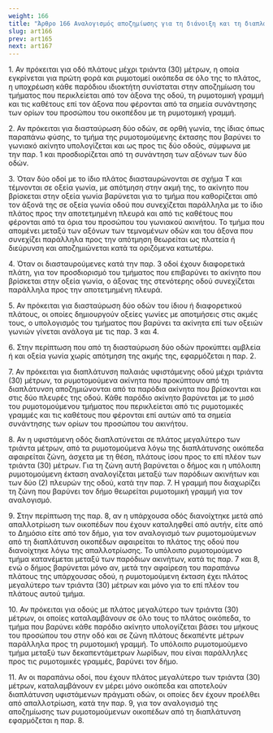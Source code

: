 ```yaml
---
weight: 166
title: "Άρθρο 166 Αναλογισμός αποζημίωσης για τη διάνοιξη και τη διαπλάτυνση οδών"
slug: art166
prev: art165
next: art167
---
```


1\. Αν πρόκειται για οδό πλάτους μέχρι τριάντα (30) μέτρων, η οποία εγκρίνεται για πρώτη φορά και ρυμοτομεί οικόπεδα σε όλο της το πλάτος, η υποχρέωση κάθε παρόδιου ιδιοκτήτη συνίσταται στην αποζημίωση του τμήματος που περικλείεται από τον άξονα της οδού, τη ρυμοτομική γραμμή και τις καθέτους επί τον άξονα που φέρονται από τα σημεία συνάντησης των ορίων του προσώπου του οικοπέδου με τη ρυμοτομική γραμμή.

2\. Αν πρόκειται για διασταύρωση δύο οδών, σε ορθή γωνία, της ίδιας όπως παραπάνω φύσης, το τμήμα της ρυμοτομούμενης έκτασης που βαρύνει το γωνιακό ακίνητο υπολογίζεται και ως προς τις δύο οδούς, σύμφωνα με την παρ. 1 και προσδιορίζεται από τη συνάντηση των αξόνων των δύο οδών.

3\. Όταν δύο οδοί με το ίδιο πλάτος διασταυρώνονται σε σχήμα Τ και τέμνονται σε οξεία γωνία, με απότμηση στην ακμή της, το ακίνητο που βρίσκεται στην οξεία γωνία βαρύνεται για το τμήμα που καθορίζεται από τον άξονά της σε οξεία γωνία οδού που συνεχίζεται παράλληλα με το ίδιο πλάτος προς την αποτετμημένη πλευρά και από τις καθέτους που φέρονται από τα όρια του προσώπου του γωνιακού ακινήτου. Το τμήμα που απομένει μεταξύ των αξόνων των τεμνομένων οδών και του άξονα που συνεχίζει παράλληλα προς την απότμηση θεωρείται ως πλατεία ή διεύρυνση και αποζημιώνεται κατά τα οριζόμενα κατωτέρω.

4\. Όταν οι διασταυρούμενες κατά την παρ. 3 οδοί έχουν διαφορετικά πλάτη, για τον προσδιορισμό του τμήματος που επιβαρύνει το ακίνητο που βρίσκεται στην οξεία γωνία, ο άξονας της στενότερης οδού συνεχίζεται παράλληλα προς την αποτετμημένη πλευρά.

5\. Αν πρόκειται για διασταύρωση δύο οδών του ίδιου ή διαφορετικού πλάτους, οι οποίες δημιουργούν οξείες γωνίες με αποτμήσεις στις ακμές τους, ο υπολογισμός του τμήματος που βαρύνει τα ακίνητα επί των οξειών γωνιών γίνεται ανάλογα με τις παρ. 3 και 4.

6\. Στην περίπτωση που από τη διασταύρωση δύο οδών προκύπτει αμβλεία ή και οξεία γωνία χωρίς απότμηση της ακμής της, εφαρμόζεται η παρ. 2.

7\. Αν πρόκειται για διαπλάτυνση παλαιάς υφιστάμενης οδού μέχρι τριάντα (30) μέτρων, τα ρυμοτομούμενα ακίνητα που προκύπτουν από τη διαπλάτυνση αποζημιώνονται από τα παρόδια ακίνητα που βρίσκονται και στις δύο πλευρές της οδού. Κάθε παρόδιο ακίνητο βαρύνεται με το μισό του ρυμοτομούμενου τμήματος που περικλείεται από τις ρυμοτομικές γραμμές και τις καθέτους που φέρονται επί αυτών από τα σημεία συνάντησης των ορίων του προσώπου του ακινήτου.

8\. Αν η υφιστάμενη οδός διαπλατύνεται σε πλάτος μεγαλύτερο των τριάντα μέτρων, από τα ρυμοτομούμενα λόγω της διαπλάτυνσης οικόπεδα αφαιρείται ζώνη, άσχετα με τη θέση, πλάτους ίσου προς το επί πλέον των τριάντα (30) μέτρων. Για τη ζώνη αυτή βαρύνεται ο δήμος και η υπόλοιπη ρυμοτομούμενη έκταση αναλογίζεται μεταξύ των παρόδιων ακινήτων και των δύo (2) πλευρών της οδού, κατά την παρ. 7. Η γραμμή που διαχωρίζει τη ζώνη που βαρύνει τον δήμο θεωρείται ρυμοτομική γραμμή για τον αναλογισμό.

9\. Στην περίπτωση της παρ. 8, αν η υπάρχουσα οδός διανοίχτηκε μετά από απαλλοτρίωση των οικοπέδων που έχουν καταληφθεί από αυτήν, είτε από το Δημόσιο είτε από τον δήμο, για τον αναλογισμό των ρυμοτομούμενων από τη διαπλάτυνση οικοπέδων αφαιρείται το πλάτος της οδού που διανοίχτηκε λόγω της απαλλοτρίωσης. Το υπόλοιπο ρυμοτομούμενο τμήμα κατανέμεται μεταξύ των παρόδιων ακινήτων, κατά τις παρ. 7 και 8, ενώ ο δήμος βαρύνεται μόνο αν, μετά την αφαίρεση του παραπάνω πλάτους της υπάρχουσας οδού, η ρυμοτομούμενη έκταση έχει πλάτος μεγαλύτερο των τριάντα (30) μέτρων και μόνο για το επί πλέον του πλάτους αυτού τμήμα.

10\. Αν πρόκειται για οδούς με πλάτος μεγαλύτερο των τριάντα (30) μέτρων, οι οποίες καταλαμβάνουν σε όλο τους το πλάτος οικόπεδα, το τμήμα που βαρύνει κάθε παρόδιο ακίνητο υπολογίζεται βάσει του μήκους του προσώπου του στην οδό και σε ζώνη πλάτους δεκαπέντε μέτρων παράλληλα προς τη ρυμοτομική γραμμή. Το υπόλοιπο ρυμοτομούμενο τμήμα μεταξύ των δεκαπεντάμετρων λωρίδων, που είναι παράλληλες προς τις ρυμοτομικές γραμμές, βαρύνει τον δήμο.

11\. Αν οι παραπάνω οδοί, που έχουν πλάτος μεγαλύτερο των τριάντα (30) μέτρων, καταλαμβάνουν εν μέρει μόνο οικόπεδα και αποτελούν διαπλάτυνση υφιστάμενων πράγματι οδών, οι οποίες δεν έχουν προέλθει από απαλλοτρίωση, κατά την παρ. 9, για τον αναλογισμό της αποζημίωσης των ρυμοτομούμενων οικοπέδων από τη διαπλάτυνση εφαρμόζεται η παρ. 8.


